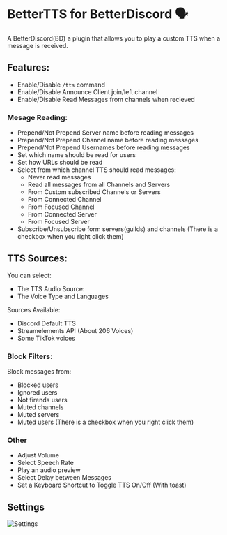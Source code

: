 # BetterTTS for BetterDiscord 🗣️

A BetterDiscord(BD) a plugin that allows you to play a custom TTS when a message is received.

## Features:

- Enable/Disable `/tts` command
- Enable/Disable Announce Client join/left channel
- Enable/Disable Read Messages from channels when recieved

### Mesage Reading:

- Prepend/Not Prepend Server name before reading messages
- Prepend/Not Prepend Channel name before reading messages
- Prepend/Not Prepend Usernames before reading messages
- Set which name should be read for users
- Set how URLs should be read
- Select from which channel TTS should read messages:
  - Never read messages
  - Read all messages from all Channels and Servers
  - From Custom subscribed Channels or Servers
  - From Connected Channel
  - From Focused Channel
  - From Connected Server
  - From Focused Server
- Subscribe/Unsubscribe form servers(guilds) and channels (There is a checkbox when you right click them)

## TTS Sources:

You can select:

- The TTS Audio Source:
- The Voice Type and Languages

Sources Available:

- Discord Default TTS
- Streamelements API (About 206 Voices)
- Some TikTok voices

### Block Filters:

Block messages from:

- Blocked users
- Ignored users
- Not firends users
- Muted channels
- Muted servers
- Muted users (There is a checkbox when you right click them)

### Other

- Adjust Volume
- Select Speech Rate
- Play an audio preview
- Select Delay between Messages
- Set a Keyboard Shortcut to Toggle TTS On/Off (With toast)

## Settings

![Settings](https://github.com/user-attachments/assets/a99f719d-790a-49a9-b112-ce10ddd910c8)
